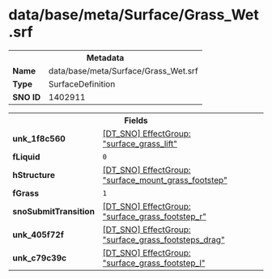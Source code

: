 <h1>data/base/meta/Surface/Grass_Wet.srf</h1><table><tr><th colspan="100%">Metadata</th></tr><tr><td><b>Name</b></td><td>data/base/meta/Surface/Grass_Wet.srf</td></tr><tr><td><b>Type</b></td><td>SurfaceDefinition</td></tr><tr><td><b>SNO ID</b></td><td>1402911</td></tr></table>

<table><tr><th colspan="100%">Fields</th></tr><tr><td><b>unk_1f8c560</b></td><td><a href="..\EffectGroup\surface_grass_lift.efg">[DT_SNO] EffectGroup: "surface_grass_lift"</a></td></tr><tr><td><b>fLiquid</b></td><td><code>0</code></td></tr><tr><td><b>hStructure</b></td><td><a href="..\EffectGroup\surface_mount_grass_footstep.efg">[DT_SNO] EffectGroup: "surface_mount_grass_footstep"</a></td></tr><tr><td><b>fGrass</b></td><td><code>1</code></td></tr><tr><td><b>snoSubmitTransition</b></td><td><a href="..\EffectGroup\surface_grass_footstep_r.efg">[DT_SNO] EffectGroup: "surface_grass_footstep_r"</a></td></tr><tr><td><b>unk_405f72f</b></td><td><a href="..\EffectGroup\surface_grass_footsteps_drag.efg">[DT_SNO] EffectGroup: "surface_grass_footsteps_drag"</a></td></tr><tr><td><b>unk_c79c39c</b></td><td><a href="..\EffectGroup\surface_grass_footstep_l.efg">[DT_SNO] EffectGroup: "surface_grass_footstep_l"</a></td></tr></table>


